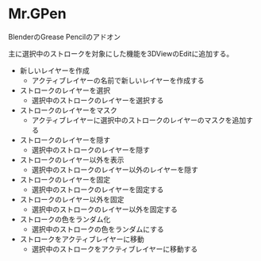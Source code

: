 # Mr.GPen
BlenderのGrease Pencilのアドオン

主に選択中のストロークを対象にした機能を3DViewのEditに追加する。

- 新しいレイヤーを作成
  - アクティブレイヤーの名前で新しいレイヤーを作成する
- ストロークのレイヤーを選択
  - 選択中のストロークのレイヤーを選択する
- ストロークのレイヤーをマスク
  - アクティブレイヤーに選択中のストロークのレイヤーのマスクを追加する
- ストロークのレイヤーを隠す
  - 選択中のストロークのレイヤーを隠す
- ストロークのレイヤー以外を表示
  - 選択中のストロークのレイヤー以外のレイヤーを隠す
- ストロークのレイヤーを固定
  - 選択中のストロークのレイヤーを固定する
- ストロークのレイヤー以外を固定
  - 選択中のストロークのレイヤー以外を固定する
- ストロークの色をランダム化
  - 選択中のストロークの色をランダムにする
- ストロークをアクティブレイヤーに移動
  - 選択中のストロークをアクティブレイヤーに移動する
